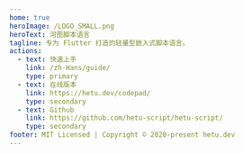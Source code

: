 ```yaml
---
home: true
heroImage: /LOGO_SMALL.png
heroText: 河图脚本语言
tagline: 专为 Flutter 打造的轻量型嵌入式脚本语言。
actions:
  - text: 快速上手
    link: /zh-Hans/guide/
    type: primary
  - text: 在线版本
    link: https://hetu.dev/codepad/
    type: secondary
  - text: Github
    link: https://github.com/hetu-script/hetu-script/
    type: secondary
footer: MIT Licensed | Copyright © 2020-present hetu.dev
---
```

